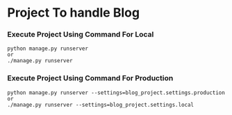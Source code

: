 # Project To handle Blog

### Execute Project Using Command For Local 

```
python manage.py runserver
or
./manage.py runserver

```


### Execute Project Using Command For Production 

```
python manage.py runserver --settings=blog_project.settings.production
or
./manage.py runserver --settings=blog_project.settings.local

```

